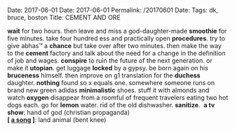 Date: 2017-06-01
Date: 2017-06-01
Permalink: /20170601
Date: 
Tags:  dk, bruce, boston
Title: CEMENT AND ORE
  
**wait** for two hours. then leave and miss a god-daughter-made **smoothie** for five minutes. take four hundred ess and practically open **procedures**. try to give abhas™ a **chance** but take over after two minutes. then make the way to the **cement** factory and talk about the need for a change in the definition of job and wages. **conspire** to ruin the future of the next generation. or make it **utopian**. get luggage **locked** by a gypsy. be born again on his **bruceness** himself. then improve on g1 translation for the **duchess** daughter. **nothing** found so x equals one. somewhere someone runs on brand new green adidas **minimalistic** shoes. stuff it with almonds and watch **oxygen** disappear from a roomful of frequent travelers eating two hot dogs each. go for **lemon** water. rid of the old dishwasher. **sanitize**. 
**a tv show**: hand of god (christian propaganda)  
**[ [a song](https://www.youtube.com/watch?v=ocn0gkJ2sMY) ]**: land animal (bent knee)